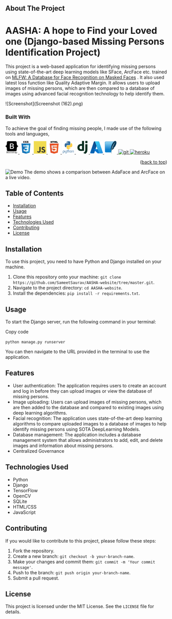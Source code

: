 <!-- ABOUT THE PROJECT -->
##  About The Project
AASHA: A hope to Find your Loved one (Django-based Missing Persons Identification Project)
===================================================

This project is a web-based application for identifying missing persons using state-of-the-art deep learning models like SFace, ArcFace etc. trained on [MLFW: A Database for Face Recognition on Masked Faces](https://paperswithcode.com/paper/mlfw-a-database-for-face-recognition-on) . It also used latest loss function like Quality Adaptive Margin. It allows users to upload images of missing persons, which are then compared to a database of images using advanced facial recognition technology to help identify them.



![Screenshot](Screenshot (162).png)


###  Built With
To achieve the goal of finding missing people, I made use of the following tools and languages,
<p align="left">
<a  href="https://getbootstrap.com"  target="_blank"><img  src="https://raw.githubusercontent.com/devicons/devicon/master/icons/bootstrap/bootstrap-plain-wordmark.svg"  alt="bootstrap"  width="40"  height="40"/> </a>
<a  href="https://www.w3schools.com/css/"  target="_blank"> <img  src="https://raw.githubusercontent.com/devicons/devicon/master/icons/css3/css3-original-wordmark.svg"  alt="css3"  width="40"  height="40"/> </a>
<a  href="https://developer.mozilla.org/en-US/docs/Web/JavaScript"  target="_blank"> <img  src="https://raw.githubusercontent.com/devicons/devicon/master/icons/javascript/javascript-original.svg"  alt="javascript"  width="40"  height="40"/> </a>
<a  href="https://www.w3.org/html/"  target="_blank"> <img  src="https://raw.githubusercontent.com/devicons/devicon/master/icons/html5/html5-original-wordmark.svg"  alt="html5"  width="40"  height="40"/> </a>
<a  href="https://www.python.org/"  target="_blank"> <img  src="https://raw.githubusercontent.com/devicons/devicon/master/icons/python/python-original-wordmark.svg"  alt="express"  width="40"  height="40"/> </a>
<a  href="https://www.djangoproject.com/"  target="_blank"> <img  src="https://raw.githubusercontent.com/devicons/devicon/master/icons/django/django-plain.svg"  alt="express"  width="40"  height="40"/> </a>
<a  href="https://docs.microsoft.com/en-us/azure/cognitive-services/face/"  target="_blank"> <img  src="https://raw.githubusercontent.com/devicons/devicon/master/icons/azure/azure-original.svg"  alt="express"  width="40"  height="40"/> </a>
<a  href="https://www.sqlite.org/index.html"  target="_blank"> <img  src="https://raw.githubusercontent.com/devicons/devicon/master/icons/sqlite/sqlite-original.svg"  alt="express"  width="40"  height="40"/> </a>
<a  href="https://git-scm.com/"  target="_blank"> <img  src="https://www.vectorlogo.zone/logos/git-scm/git-scm-icon.svg"  alt="git"  width="40"  height="40"/> </a>
<a  href="https://heroku.com"  target="_blank"> <img  src="https://www.vectorlogo.zone/logos/heroku/heroku-icon.svg"  alt="heroku"  width="40"  height="40"/> </a>
<p align="right">(<a  href="#top">back to top</a>)</p>


![Demo](adaface_demo5.gif)
The demo shows a comparison between AdaFace and ArcFace on a live video.
<!-- GETTING STARTED -->


Table of Contents
-----------------

-   [Installation](#installation)
-   [Usage](#usage)
-   [Features](#features)
-   [Technologies Used](#technologies-used)
-   [Contributing](#contributing)
-   [License](#license)

Installation
------------

To use this project, you need to have Python and Django installed on your machine.

1.  Clone this repository onto your machine: `git clone https://github.com/SameetSaurav/AASHA-website/tree/master.git`.
2.  Navigate to the project directory: `cd AASHA-website`.
3.  Install the dependencies: `pip install -r requirements.txt`.

Usage
-----

To start the Django server, run the following command in your terminal:

Copy code

`python manage.py runserver`

You can then navigate to the URL provided in the terminal to use the application.

Features
--------

-   User authentication: The application requires users to create an account and log in before they can upload images or view the database of missing persons.
-   Image uploading: Users can upload images of missing persons, which are then added to the database and compared to existing images using deep learning algorithms.
-   Facial recognition: The application uses state-of-the-art deep learning algorithms to compare uploaded images to a database of images to help identify missing persons using SOTA DeepLearning Models.
-   Database management: The application includes a database management system that allows administrators to add, edit, and delete images and information about missing persons.
-   Centralized Governance

Technologies Used
-----------------

-   Python
-   Django
-   TensorFlow
-   OpenCV
-   SQLite
-   HTML/CSS
-   JavaScript

Contributing
------------

If you would like to contribute to this project, please follow these steps:

1.  Fork the repository.
2.  Create a new branch: `git checkout -b your-branch-name`.
3.  Make your changes and commit them: `git commit -m 'Your commit message'`.
4.  Push to the branch: `git push origin your-branch-name`.
5.  Submit a pull request.

License
-------

This project is licensed under the MIT License. See the `LICENSE` file for details.
